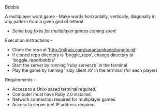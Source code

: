 Bobble

A multiplayer word game - Make words horizontally, vertically, diagonally in any pattern from a given grid of letters!
* *Some bug fixes for multiplayer games coming soon!*

Execution instructions - 

* Clone the repo at 'http://github.com/karantamhane/boggle.git'
* If cloned repo directory is 'boggle_repo', change directory to 'boggle_repo/bobble'
* Start the server by running 'ruby server.rb' in the terminal
* Play the game by running 'ruby client.rb' in the terminal (for each player)

Requirements - 

* Access to a Unix-based terminal required.
* Computer must have Ruby 2.0 installed.
* Network connection required for multiplayer games.
* Access to server inet IP address required.